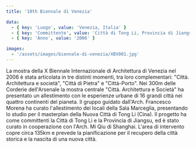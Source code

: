 ```yaml
---
title: '10th Biennale di Venezia'

data:
  - { key: 'Luogo', value: 'Venezia, Italia' }
  - { key: 'Committente', value: 'Città di Tong Li, Provincia di Jiangsu (Cina)' }
  - { key: 'Anno', value: '2006' }

images:
  - '/assets/images/biennale-di-venezia/XBV001.jpg'
---
```


La mostra della X Biennale Internazionale di Architettura di Venezia nel 2006 è stata articolata in
tre distinti momenti, tra loro complementari: "Città. Architettura e società", "Città di Pietra" e
"Città-Porto".
Nei 300m delle Corderie dell'Arsenale la mostra centrale "Città. Architettura e Società" ha
presentato un allestimento con le esperienze urbane di 16 grandi città nei quattro continenti del
pianeta.
Il gruppo guidato dall'Arch. Francesco Morena ha curato l'allestimento dei locali della Sala
Marceglia, presentando lo studio per il masterplan della Nuova Città di Tong Li (Cina). Il progetto
ha come committenti la Città di Tong Li e la Provincia di Jiangsu, ed è stato curato in cooperazione
con l'Arch. Mi Qiu di Shanghai. L'area di intervento copre circa 135km e prevede la pianificazione
per il recupero della città storica e la nascita di una nuova città.
